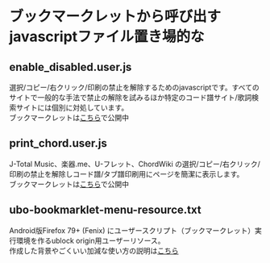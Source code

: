 # ブックマークレットから呼び出すjavascriptファイル置き場的な

## enable_disabled.user.js
選択/コピー/右クリック/印刷の禁止を解除するためのjavascriptです。すべてのサイトで一般的な手法で禁止の解除を試みるほか特定のコード譜サイト/歌詞検索サイトには個別に対処しています。  
ブックマークレットは[こちら](https://yomahigoto.blogspot.com/2017/10/firefox54-chrome61-ie11-edge40-v.html)で公開中

## print_chord.user.js

J-Total Music、楽器.me、U-フレット、ChordWiki の選択/コピー/右クリック/印刷の禁止を解除しコード譜/タブ譜印刷用にページを簡潔に表示します。  
ブックマークレットは[こちら](https://yomahigoto.blogspot.com/2017/10/androidfirefox.html)で公開中

## ubo-bookmarklet-menu-resource.txt

Android版Firefox 79+ (Fenix) にユーザースクリプト（ブックマークレット）実行環境を作るublock origin用ユーザーリソース。  
作成した背景やごくいい加減な使い方の説明は[こちら](https://yomahigoto.blogspot.com/2020/09/android-firefox-79-fenix.html)


